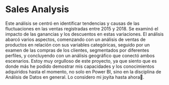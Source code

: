# Sales Analysis
Este análisis se centró en identificar tendencias y causas de las fluctuaciones en las ventas registradas entre 2015 y 2018. Se examinó el impacto de las ganancias y los descuentos en estas variaciones.
El análisis abarcó varios aspectos, comenzando con un análisis de ventas de productos en relación con sus variables categóricas, seguido por un examen de las compras de los clientes, segmentados por diferentes perfiles, y concluyendo con un análisis geográfico que conectó ambos escenarios.
Estoy muy orgulloso de este proyecto, ya que siento que es donde más he podido demostrar mis capacidades y los conocimientos adquiridos hasta el momento, no solo en Power BI, sino en la disciplina de Análisis de Datos en general. Lo considero mi joyita hasta ahora💎.

